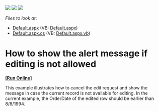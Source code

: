 <!-- default badges list -->
![](https://img.shields.io/endpoint?url=https://codecentral.devexpress.com/api/v1/VersionRange/128542900/13.1.4%2B)
[![](https://img.shields.io/badge/Open_in_DevExpress_Support_Center-FF7200?style=flat-square&logo=DevExpress&logoColor=white)](https://supportcenter.devexpress.com/ticket/details/E2361)
[![](https://img.shields.io/badge/📖_How_to_use_DevExpress_Examples-e9f6fc?style=flat-square)](https://docs.devexpress.com/GeneralInformation/403183)
<!-- default badges end -->
<!-- default file list -->
*Files to look at*:

* [Default.aspx](./CS/WebSite/Default.aspx) (VB: [Default.aspx](./VB/WebSite/Default.aspx))
* [Default.aspx.cs](./CS/WebSite/Default.aspx.cs) (VB: [Default.aspx.vb](./VB/WebSite/Default.aspx.vb))
<!-- default file list end -->
# How to show the alert message if editing is not allowed
<!-- run online -->
**[[Run Online]](https://codecentral.devexpress.com/e2361/)**
<!-- run online end -->


<p>This example illustrates how to cancel the edit request and show the message in case the current record is not available for editing. In the current example, the OrderDate of the edited row should be earlier than  8/8/1994.</p>

<br/>


